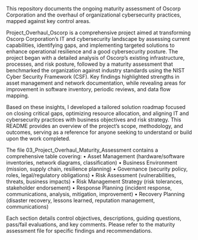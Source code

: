 This repository documents the ongoing maturity assessment of Oscorp Corporation and the overhaul of organizational cybersecurity practices, mapped against key control areas.

Project_Overhaul_Oscorp is a comprehensive project aimed at transforming Oscorp Corporation’s IT and cybersecurity landscape by assessing current capabilities, identifying gaps, and implementing targeted solutions to enhance operational resilience and a good cybersecurity posture. The project began with a detailed analysis of Oscorp’s existing infrastructure, processes, and risk posture, followed by a maturity assessment that benchmarked the organization against industry standards using the NIST Cyber Security Framework (CSF). Key findings highlighted strengths in asset management and network documentation, while revealing areas for improvement in software inventory, periodic reviews, and data flow mapping. 

Based on these insights, I developed a tailored solution roadmap focused on closing critical gaps, optimizing resource allocation, and aligning IT and cybersecurity practices with business objectives and risk strategy. This README provides an overview of the project’s scope, methodology, and outcomes, serving as a reference for anyone seeking to understand or build upon the work completed.

The file 03_Project_Overhaul_Maturity_Assessment contains a comprehensive table covering:
•	Asset Management (hardware/software inventories, network diagrams, classification)
•	Business Environment (mission, supply chain, resilience planning)
•	Governance (security policy, roles, legal/regulatory obligations)
•	Risk Assessment (vulnerabilities, threats, business impacts)
•	Risk Management Strategy (risk tolerances, stakeholder endorsement)
•	Response Planning (incident response, communications, analysis, mitigation, improvement)
•	Recovery Planning (disaster recovery, lessons learned, reputation management, communications)

Each section details control objectives, descriptions, guiding questions, pass/fail evaluations, and key comments.
Please refer to the maturity assessment file for specific findings and recommendations.

